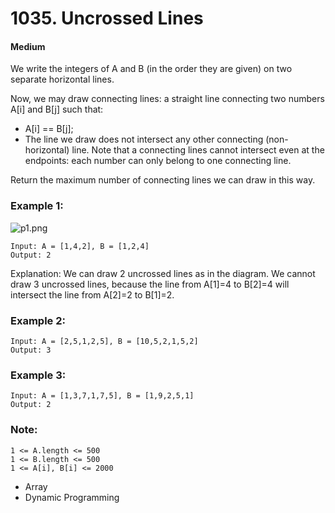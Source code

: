 # 1035. Uncrossed Lines
#### Medium

We write the integers of A and B (in the order they are given) on two separate horizontal lines.

Now, we may draw connecting lines: a straight line connecting two numbers A[i] and B[j] such that:

- A[i] == B[j];
- The line we draw does not intersect any other connecting (non-horizontal) line.
Note that a connecting lines cannot intersect even at the endpoints: each number can only belong to one connecting line.

Return the maximum number of connecting lines we can draw in this way.


### Example 1:
![p1.png](p1.png)
```
Input: A = [1,4,2], B = [1,2,4]
Output: 2
```
Explanation: We can draw 2 uncrossed lines as in the diagram.
We cannot draw 3 uncrossed lines, because the line from A[1]=4 to B[2]=4 will intersect the line from A[2]=2 to B[1]=2.

### Example 2:

```
Input: A = [2,5,1,2,5], B = [10,5,2,1,5,2]
Output: 3
```

### Example 3:

```
Input: A = [1,3,7,1,7,5], B = [1,9,2,5,1]
Output: 2
```
 

### Note:

```
1 <= A.length <= 500
1 <= B.length <= 500
1 <= A[i], B[i] <= 2000
```

* Array
* Dynamic Programming